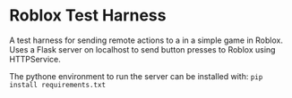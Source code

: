 # Roblox Test Harness

A test harness for sending remote actions to a in a simple game in Roblox. Uses a Flask server on localhost to send button presses
to Roblox using HTTPService.

The pythone environment to run the server can be installed with:
`pip install requirements.txt`